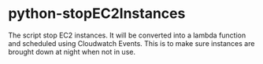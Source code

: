 # python-stopEC2Instances
The script stop EC2 instances.  It will be converted into a lambda function and scheduled using Cloudwatch Events.  This is to make sure instances are brought down at night when not in use.

